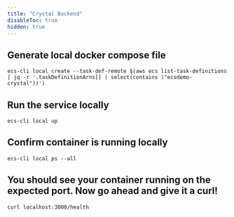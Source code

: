 ```yaml
---
title: "Crystal Backend"
disableToc: true
hidden: true
---
```


## Generate local docker compose file

```
ecs-cli local create --task-def-remote $(aws ecs list-task-definitions | jq -r '.taskDefinitionArns[] | select(contains ("ecsdemo-crystal"))')
```

## Run the service locally

```
ecs-cli local up
```

## Confirm container is running locally

```
ecs-cli local ps --all
```

## You should see your container running on the expected port. Now go ahead and give it a curl!

```
curl localhost:3000/health
```

